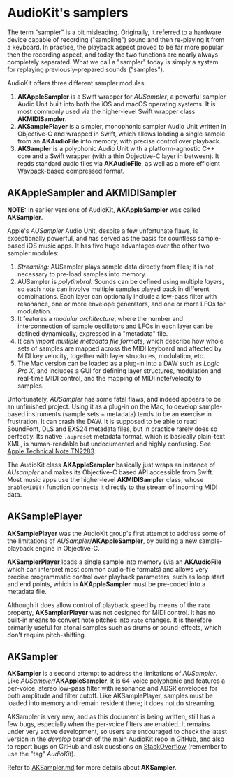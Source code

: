 # AudioKit's samplers

The term "sampler" is a bit misleading. Originally, it referred to a hardware device capable of recording ("sampling") sound and then re-playing it from a keyboard. In practice, the playback aspect proved to be far more popular then the recording aspect, and today the two functions are nearly always completely separated. What we call a "sampler" today is simply a system for replaying previously-prepared sounds ("samples").

AudioKit offers three different sampler modules:

1. **AKAppleSampler** is a Swift wrapper for *AUSampler*, a powerful sampler Audio Unit built into both the iOS and macOS operating systems. It is most commonly used via the higher-level Swift wrapper class **AKMIDISampler**.
2. **AKSamplePlayer** is a simpler, monophonic sampler Audio Unit written in Objective-C and wrapped in Swift, which allows loading a single sample from an **AKAudioFile** into memory, with precise control over playback.
3. **AKSampler** is a polyphonic Audio Unit with a platform-agnostic C++ core and a Swift wrapper (with a thin Objective-C layer in between). It reads standard audio files via **AKAudioFile**, as well as a more efficient [Wavpack](http://www.wavpack.com/)-based compressed format.

## AKAppleSampler and AKMIDISampler
**NOTE:** In earlier versions of AudioKit, **AKAppleSampler** was called **AKSampler**.

Apple's *AUSampler* Audio Unit, despite a few unfortunate flaws, is exceptionally powerful, and has served as the basis for countless sample-based iOS music apps. It has five huge advantages over the other two sampler modules:

1. *Streaming:* AUSampler plays sample data directly from files; it is not necessary to pre-load samples into memory.
2. AUSampler is *polytimbral:* Sounds can be defined using multiple *layers*, so each note can involve multiple samples played back in different combinations. Each layer can optionally include a low-pass filter with resonance, one or more envelope generators, and one or more LFOs for modulation.
3. It features a *modular architecture*, where the number and interconnection of sample oscillators and LFOs in each layer can be defined dynamically, expressed in a "metadata" file.
4. It can *import multiple metadata file formats*, which describe how whole sets of samples are mapped across the MIDI keyboard and affected by MIDI key velocity, together with layer structures, modulation, etc.
5. The Mac version can be loaded as a plug-in into a DAW such as *Logic Pro X*, and includes a GUI for defining layer structures, modulation and real-time MIDI control, and the mapping of MIDI note/velocity to samples.

Unfortunately, *AUSampler* has some fatal flaws, and indeed appears to be an unfinished project. Using it as a plug-in on the Mac, to develop sample-based instruments (sample sets + metadata) tends to be an exercise in frustration. It can crash the DAW. It is supposed to be able to read SoundFont, DLS and EXS24 metadata files, but in practice rarely does so perfectly. Its native `.aupreset` metadata format, which is basically plain-text XML, is human-readable but undocumented and highly confusing. See [Apple Technical Note TN2283](https://developer.apple.com/library/content/technotes/tn2283/_index.html).

The AudioKit class **AKAppleSampler** basically just wraps an instance of *AUsampler* and makes its Objective-C based API accessible from Swift. Most music apps use the higher-level **AKMIDISampler** class, whose `enableMIDI()` function connects it directly to the stream of incoming MIDI data.

## AKSamplePlayer
**AKSamplePlayer** was the AudioKit group's first attempt to address some of the limitations of *AUSampler*/**AKAppleSampler**, by building a new sample-playback engine in Objective-C.

**AKSamplerPlayer** loads a single sample into memory (via an **AKAudioFile** which can interpret most common audio-file formats) and allows very precise programmatic control over playback parameters, such as loop start and end points, which in **AKAppleSampler** must be pre-coded into a metadata file.

Although it does allow control of playback speed by means of the `rate` property, **AKSamplerPlayer** was not designed for MIDI control. It has no built-in means to convert note pitches into `rate` changes. It is therefore primarily useful for atonal samples such as drums or sound-effects, which don't require pitch-shifting.

## AKSampler
**AKSampler** is a second attempt to address the limitations of *AUSampler*. Like *AUSampler*/**AKAppleSampler**, it is 64-voice polyphonic and features a per-voice, stereo low-pass filter with resonance and ADSR envelopes for both amplitude and filter cutoff. Like AKSamplePlayer, samples must be loaded into memory and remain resident there; it does not do streaming.

AKSampler is very new, and as this document is being written, still has a few bugs, especially when the per-voice filters are enabled. It remains under very active development, so users are encouraged to check the latest version in the *develop* branch of the main AudioKit repo in GitHub, and also to report bugs on GitHub and ask questions on [StackOverflow](https:stackoverflow.com) (remember to use the "tag" *AudioKit*).

Refer to [AKSampler.md](AKSampler.md) for more details about **AKSampler**.
